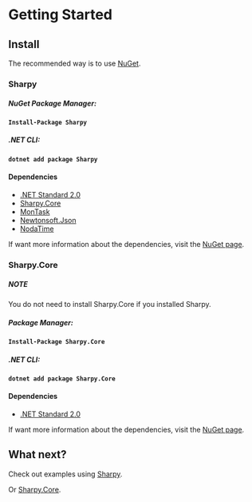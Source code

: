# Getting Started #

## Install ##
The recommended way is to use [NuGet](http://nuget.org).

### Sharpy ###

##### NuGet Package Manager: #####

**```Install-Package Sharpy```**

##### .NET CLI: #####

**```dotnet add package Sharpy```**

#### Dependencies ####
* [.NET Standard 2.0](http://www.nuget.org/packages/NETStandard.Library)
* [Sharpy.Core](http://www.nuget.org/packages/Sharpy.Core)
* [MonTask](http://www.nuget.org/packages/MonTask)
* [Newtonsoft.Json](http://www.nuget.org/packages/Newtonsoft.Json)
* [NodaTime](http://www.nuget.org/packages/NodaTime)

If want more information about the dependencies,
visit the [NuGet page](http://www.nuget.org/packages/Sharpy).


### Sharpy.Core ###

<div class="NOTE">
  <h5>NOTE</h5>
  <p>You do not need to install Sharpy.Core if you installed Sharpy.</p>
</div>

##### Package Manager: #####

**```Install-Package Sharpy.Core```**

##### .NET CLI: #####

**```dotnet add package Sharpy.Core```**

#### Dependencies ####
* [.NET Standard 2.0](http://www.nuget.org/packages/NETStandard.Library)

If want more information about the dependencies,
visit the [NuGet page](http://www.nuget.org/packages/Sharpy.Core).

## What next? ##
Check out examples using [Sharpy](./sharpy.examples.md).

Or [Sharpy.Core](./sharpy.core.examples.md).

